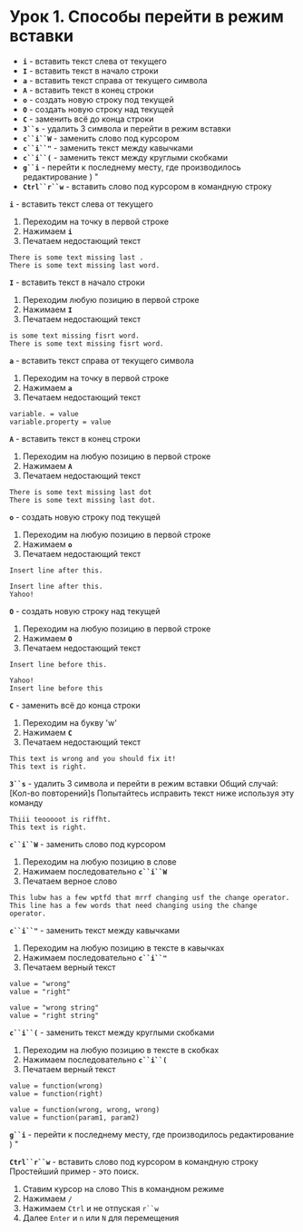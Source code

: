 Урок 1. Способы перейти в режим вставки
=============

* **`i`** - вставить текст слева от текущего
* **`I`** - вставить текст в начало строки
* **`a`** - вставить текст справа от текущего символа
* **`A`** - вставить текст в конец строки
* **`o`** - создать новую строку под текущей
* **`O`** - создать новую строку над текущей
* **`C`** - заменить всё до конца строки
* **`3``s`** - удалить 3 символа и перейти в режим вставки
* **`c``i``W`** - заменить слово под курсором
* **`c``i``"`** - заменить текст между кавычками
* **`c``i``(`** - заменить текст между круглыми скобками
* **`g``i`** - перейти к последнему месту, где производилось редактирование ) "
* **`Ctrl``r``w`** - вставить слово под курсором в командную строку

**`i`** - вставить текст слева от текущего
  1. Переходим на точку в первой строке
  2. Нажимаем **`i`**
  3. Печатаем недостающий текст

```
There is some text missing last .
There is some text missing last word.
```

**`I`** - вставить текст в начало строки
  1. Переходим любую позицию в первой строке
  2. Нажимаем **`I`**
  3. Печатаем недостающий текст

```
is some text missing fisrt word.
There is some text missing fisrt word.
```

**`a`** - вставить текст справа от текущего символа
  1. Переходим на точку в первой строке
  2. Нажимаем **`a`**
  3. Печатаем недостающий текст

```
variable. = value
variable.property = value
```

**`A`** - вставить текст в конец строки
  1. Переходим на любую позицию в первой строке
  2. Нажимаем **`A`**
  3. Печатаем недостающий текст

```
There is some text missing last dot
There is some text missing last dot.
```

**`o`** - создать новую строку под текущей
  1. Переходим на любую позицию в первой строке
  2. Нажимаем **`o`**
  3. Печатаем недостающий текст

```
Insert line after this.

Insert line after this.
Yahoo!
```

**`O`** - создать новую строку над текущей
  1. Переходим на любую позицию в первой строке
  2. Нажимаем **`O`**
  3. Печатаем недостающий текст

```
Insert line before this.

Yahoo!
Insert line before this
```

**`C`** - заменить всё до конца строки
  1. Переходим на букву 'w'
  2. Нажимаем **`C`**
  3. Печатаем недостающий текст

```
This text is wrong and you should fix it!
This text is right.
```

**`3``s`** - удалить 3 символа и перейти в режим вставки
Oбщий случай: [Кол-во повторений]s
Попытайтесь исправить текст ниже используя эту команду

```
Thiii teooooot is riffht.
This text is right.
```

**`c``i``W`** - заменить слово под курсором
  1. Переходим на любую позицию в слове
  2. Нажимаем последовательно **`c``i``W`**
  3. Печатаем верное слово

```
This lubw has a few wptfd that mrrf changing usf the change operator.
This line has a few words that need changing using the change operator.
```

**`c``i``"`** - заменить текст между кавычками
  1. Переходим на любую позицию в тексте в кавычках
  2. Нажимаем последовательно **`c``i``"`**
  3. Печатаем верный текст

```
value = "wrong"
value = "right"

value = "wrong string"
value = "right string"
```

**`c``i``(`** - заменить текст между круглыми скобками
  1. Переходим на любую позицию в тексте в скобках
  2. Нажимаем последовательно **`c``i``(`**
  3. Печатаем верный текст

```
value = function(wrong)
value = function(right)

value = function(wrong, wrong, wrong)
value = function(param1, param2)
```

**`g``i`** - перейти к последнему месту, где производилось редактирование ) "

**`Ctrl``r``w`** - вставить слово под курсором в командную строку
Простейший пример - это поиск.
  1. Ставим курсор на слово This в командном режиме
  2. Нажимаем `/`
  3. Нажимаем `Ctrl` и не отпуская `r``w`
  4. Далее `Enter` и `n` или `N` для перемещения
